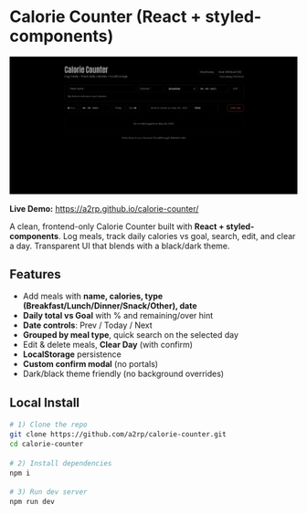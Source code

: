 # Calorie Counter (React + styled-components)

![alt text](image.png)

**Live Demo:** https://a2rp.github.io/calorie-counter/

A clean, frontend-only Calorie Counter built with **React + styled-components**. Log meals, track daily calories vs goal, search, edit, and clear a day. Transparent UI that blends with a black/dark theme.

## Features

-   Add meals with **name, calories, type (Breakfast/Lunch/Dinner/Snack/Other), date**
-   **Daily total vs Goal** with % and remaining/over hint
-   **Date controls**: Prev / Today / Next
-   **Grouped by meal type**, quick search on the selected day
-   Edit & delete meals, **Clear Day** (with confirm)
-   **LocalStorage** persistence
-   **Custom confirm modal** (no portals)
-   Dark/black theme friendly (no background overrides)

## Local Install

```bash
# 1) Clone the repo
git clone https://github.com/a2rp/calorie-counter.git
cd calorie-counter

# 2) Install dependencies
npm i

# 3) Run dev server
npm run dev
```
